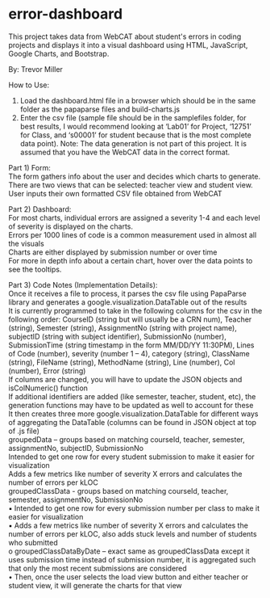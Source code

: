 # error-dashboard
This project takes data from WebCAT about student's errors in coding projects and displays it into a visual dashboard using HTML, JavaScript, Google Charts, and Bootstrap. 

By: Trevor Miller

How to Use:
1. Load the dashboard.html file in a browser which should be in the same folder as the papaparse
files and build-charts.js
2. Enter the csv file (sample file should be in the samplefiles folder, for best results, I would
recommend looking at ‘Lab01’ for Project, ‘12751’ for Class, and ‘s00001’ for student because
that is the most complete data point). Note: The data generation is not part of this project. It is
assumed that you have the WebCAT data in the correct format.

Part 1) Form: <br>
The form gathers info about the user and decides which charts to generate. There are two views that can be selected: teacher view and student view. <br>
User inputs their own formatted CSV file obtained from WebCAT

Part 2) Dashboard:<br>
For most charts, individual errors are assigned a severity 1-4 and each level of severity is
displayed on the charts.<br>
Errors per 1000 lines of code is a common measurement used in almost all the visuals<br>
Charts are either displayed by submission number or over time<br>
For more in depth info about a certain chart, hover over the data points to see the tooltips.<br>

Part 3) Code Notes (Implementation Details):<br>
Once it receives a file to process, it parses the csv file using PapaParse library and generates a
google.visualization.DataTable out of the results<br>
  It is currently programmed to take in the following columns for the csv in the following
order: CourseID (string but will usually be a CRN num), Teacher (string), Semester
(string), AssignmentNo (string with project name), subjectID (string with subject
identifier), SubmissionNo (number), SubmissionTime (string timestamp in the form
MM/DD/YY 11:30PM), Lines of Code (number), severity (number 1 – 4), category
(string), ClassName (string), FileName (string), MethodName (string), Line (number), Col
(number), Error (string)<br>
  If columns are changed, you will have to update the JSON objects and isColNumeric()
function<br>
If additional identifiers are added (like semester, teacher, student, etc), the
generation functions may have to be updated as well to account for these<br>
It then creates three more google.visualization.DataTable for different ways of aggregating the
DataTable (columns can be found in JSON object at top of .js file)<br>
  groupedData – groups based on matching courseId, teacher, semester, assignmentNo,
  subjectID, SubmissionNo<br>
Intended to get one row for every student submission to make it easier for
visualization<br>
  Adds a few metrics like number of severity X errors and calculates the number
  of errors per kLOC<br>
  groupedClassData - groups based on matching courseId, teacher, semester,
assignmentNo, SubmissionNo<br>
▪ Intended to get one row for every submission number per class to make it easier
for visualization<br>
▪ Adds a few metrics like number of severity X errors and calculates the number
of errors per kLOC, also adds stuck levels and number of students who
submitted<br>
o groupedClassDataByDate – exact same as groupedClassData except it uses submission
time instead of submission number, it is aggregated such that only the most recent
submissions are considered<br>
• Then, once the user selects the load view button and either teacher or student view, it will
generate the charts for that view<br>
